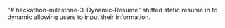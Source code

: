 "# hackathon-milestone-3-Dynamic-Resume" 
shifted static resume in to dynamic allowing users to input their information.
